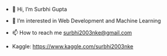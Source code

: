 
- 👋 Hi, I’m Surbhi Gupta
  
- 👀 I’m interested in Web Development and Machine Learning
- 📫 How to reach me surbhi2003nke@gmail.com
- Kaggle: https://www.kaggle.com/surbhi2003nke
<!---
surbhi2003nke/surbhi2003nke is a ✨ special ✨ repository because its `README.md` (this file) appears on your GitHub profile.
You can click the Preview link to take a look at your changes.
--->
